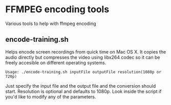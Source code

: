 # FFMPEG encoding tools
Various tools to help with ffmpeg encoding

## encode-training.sh
Helps encode screen recordings from quick time on Mac OS X. It copies the audio directly but compresses the video using libx264 codec so it can be freely accesible on different operating systems.

```
Usage: ./encode-training.sh inputFile outputFile resolution(1080p or 720p)
```
Just specify the input file and the output file and the conversion should start. Resolution is optional and defaults to 1080p. Look inside the script if you'd like to modify any of the parameters.
